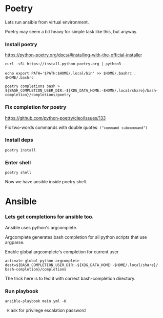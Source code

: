 # Poetry

Lets run ansible from virtual environment.

Poetry may seem a bit heavy for simple task like this, but anyway.

### Install poetry

https://python-poetry.org/docs/#installing-with-the-official-installer

`curl -sSL https://install.python-poetry.org | python3 -`

`echo export PATH='$PATH:$HOME/.local/bin' >> $HOME/.bashrc`
`. $HOME/.bashrc`

`poetry completions bash > ${BASH_COMPLETION_USER_DIR:-${XDG_DATA_HOME:-$HOME/.local/share}/bash-completion}/completions/poetry`

### Fix completion for poetry

https://github.com/python-poetry/cleo/issues/133

Fix two-words commands with double quotes: `("command subcommand")`

### Install deps

`poetry install`

### Enter shell

`poetry shell`

Now we have ansible inside poetry shell.

# Ansible

### Lets get completions for ansible too.

Ansible uses python's argcomplete.

Argcomplete generates bash completion for all python scripts that use argparse.

Enable global argcomplete's completion for current user

`activate-global-python-argcomplete --dest=${BASH_COMPLETION_USER_DIR:-${XDG_DATA_HOME:-$HOME/.local/share}/bash-completion}/completions`

The trick here is to fed it with correct bash-completion directory.

### Run playbook

`ansible-playbook main.yml -K`

`-K` ask for privilege escalation password

